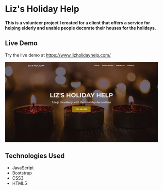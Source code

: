 # Liz's Holiday Help

#### This is a volunteer project I created for a client that offers a service for helping elderly and unable people decorate their houses for the holidays. 

## Live Demo

Try the live demo at https://www.lizholidayhelp.com/

![holiday-designs](/assets/img/og.jpg)

## Technologies Used

- JavaScript 
- Bootstrap
- CSS3
- HTML5








